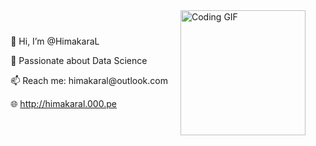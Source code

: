 <div style="display: flex; align-items: center; flex-direction: row-reverse;">
  <img src="https://i.giphy.com/media/v1.Y2lkPTc5MGI3NjExMXM2bGx3djA5cDk0c215YzEzMjZtaHN2bnA2bXU5Y3k0YmtvbGNhcyZlcD12MV9pbnRlcm5hbF9naWZfYnlfaWQmY3Q9Zw/u2pmTWUi0MXjyrMaVj/giphy.gif" width="200px" height="200px" alt="Coding GIF">
  <div style="margin-right: 20px;">
    <p>👋 Hi, I’m @HimakaraL</p>
    <p>💞️ Passionate about Data Science</p>
    <p>📫 Reach me: himakaral@outlook.com</p>
    <p>🌐 <a href="http://himakaral.000.pe">http://himakaral.000.pe</a></p>
  </div>
</div>

